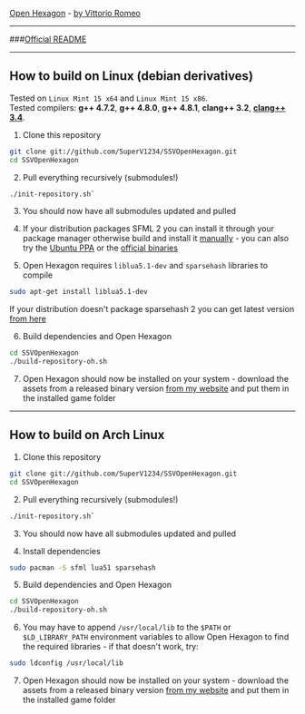 [Open Hexagon](http://www.facebook.com/OpenHexagon) - [by Vittorio Romeo](http://vittorioromeo.info) 

---

###[Official README](http://vittorioromeo.info/Downloads/OpenHexagon/README.html)  

---

## How to build on Linux (debian derivatives)

Tested on `Linux Mint 15 x64` and `Linux Mint 15 x86`.  
Tested compilers: **g++ 4.7.2**, **g++ 4.8.0**, **g++ 4.8.1**, **clang++ 3.2**, [**clang++ 3.4**](http://llvm.org/apt/).

1. Clone this repository
```bash
git clone git://github.com/SuperV1234/SSVOpenHexagon.git
cd SSVOpenHexagon
```

2. Pull everything recursively (submodules!)
```bash
./init-repository.sh`
```

3. You should now have all submodules updated and pulled

4. If your distribution packages SFML 2 you can install it through your package manager otherwise build and install it [manually](http://sfmlcoder.wordpress.com/2011/08/16/building-sfml-2-0-with-make-for-gcc/) - you can also try the [Ubuntu PPA](https://github.com/SFML/ubuntu-sfml/wiki) or the [official binaries](http://sfml-dev.org/download/sfml/2.0/)

5. Open Hexagon requires `liblua5.1-dev` and `sparsehash` libraries to compile
```bash
sudo apt-get install liblua5.1-dev
```
If your distribution doesn't package sparsehash 2 you can get latest version [from here](https://code.google.com/p/sparsehash/downloads/list)

6. Build dependencies and Open Hexagon
```bash
cd SSVOpenHexagon
./build-repository-oh.sh
```

7. Open Hexagon should now be installed on your system - download the assets from a released binary version [from my website](http://vittorioromeo.info) and put them in the installed game folder

---

## How to build on Arch Linux

1. Clone this repository
```bash
git clone git://github.com/SuperV1234/SSVOpenHexagon.git
cd SSVOpenHexagon
```

2. Pull everything recursively (submodules!)
```bash
./init-repository.sh`
```

3. You should now have all submodules updated and pulled

4. Install dependencies 
```bash
sudo pacman -S sfml lua51 sparsehash
```

5. Build dependencies and Open Hexagon
```bash
cd SSVOpenHexagon
./build-repository-oh.sh
```

6. You may have to append `/usr/local/lib` to the `$PATH` or `$LD_LIBRARY_PATH` environment variables to allow Open Hexagon to find the required libraries - if that doesn't work, try:
```bash
sudo ldconfig /usr/local/lib  
```

7. Open Hexagon should now be installed on your system - download the assets from a released binary version [from my website](http://vittorioromeo.info) and put them in the installed game folder